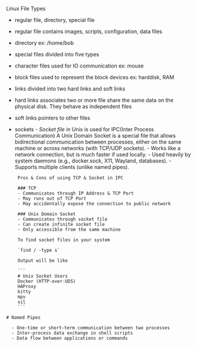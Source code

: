 Linux File Types
   - regular file, directory, special file
   - regular file contains images, scripts, configuration, data files
   - directory ex: /home/bob
   - special files divided into five types
   - character files used for IO communication ex: mouse 
   - block files used to represent the block devices ex: harddisk, RAM
   - links divided into two hard links and soft links 
   - hard links  associates two or more file share the same data on the physical disk. They behave as independent files
   - soft links pointers to other files
   - sockets - *Socket file* in Unix is used for IPC(Inter Process Communication)
           A Unix Domain Socket is a special file that allows bidirectional communication between processes, either on the same machine or across networks (with TCP/UDP sockets).
    	    - Works like a network connection, but is much faster if used locally.
    	    - Used heavily by system daemons (e.g., docker.sock, X11, Wayland, databases).
          - Supports multiple clients (unlike named pipes).
            
          Pros & Cons of using TCP & Socket in IPC
     
          ### TCP
          - Communicates through IP Address & TCP Port
          - May runs out of TCP Port
          - May accidentally expose the connection to public network
          
          ### Unix Domain Socket
          - Communicates through socket file
          - Can create infinite socket file
          - Only accessible from the same machine
          
          To find socket files in your system
          
          `find / -type s`
          
          Output will be like
     
          ```
          # Unix Socket Users
          Docker (HTTP-over-UDS)
          HAProxy
          kitty
          mpv
          xil
          ```

    # Named Pipes
    
      - One-time or short-term communication between two processes
      - Inter-process data exchange in shell scripts
      - Data flow between applications or commands
